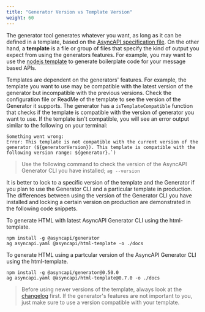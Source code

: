 ```yaml
---
title: "Generator Version vs Template Version"
weight: 60
---
```


The generator tool generates whatever you want, as long as it can be defined in a template, based on the [AsyncAPI specification file](asyncapi-file.md). On the other hand, a **template** is a file or group of files that specify the kind of output you expect from using the generators features. For example, you may want to use the [nodejs template](https://github.com/asyncapi/nodejs-template) to generate boilerplate code for your message based APIs.

Templates are dependent on the generators' features. For example, the template you want to use may be compatible with the latest version of the generator but incompatible with the previous versions. Check the configuration file or ReadMe of the template to see the version of the Generator it supports. The generator has a `isTemplateCompatible` function that checks if the template is compatible with the version of generator you want to use. If the template isn't compatible, you will see an error output similar to the following on your terminal:
```
Something went wrong:
Error: This template is not compatible with the current version of the generator (${generatorVersion}). This template is compatible with the following version range: ${generator}.`)
```

> Use the following command to check the version of the AsyncAPI Generator CLI you have installed;  `ag --version`

It is better to lock to a specific version of the template and the Generator if you plan to use the Generator CLI and a particular template in production. The differences between using the version of the Generator CLI you have installed and locking a certain version on production are demonstrated in the following code snippets.

To generate HTML with latest AsyncAPI Generator CLI using the html-template.
```
npm install -g @asyncapi/generator
ag asyncapi.yaml @asyncapi/html-template -o ./docs
```

To generate HTML using a partcular version of the AsyncAPI Generator CLI using the html-template.

```
npm install -g @asyncapi/generator@0.50.0
ag asyncapi.yaml @asyncapi/html-template@0.7.0 -o ./docs
```

> Before using newer versions of the template, always look at the [changelog](https://github.com/asyncapi/html-template/releases) first. If the generator's features are not important to you, just make sure to use a version compatible with your template.